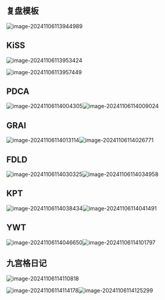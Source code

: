 ## 复盘模板

![image-20241106113944989](F:\Documents\GitHub\hwj-s-study-notes\thing\assets\image-20241106113944989.png)









## KiSS



![image-20241106113953424](F:\Documents\GitHub\hwj-s-study-notes\thing\assets\image-20241106113953424.png)

![image-20241106113957449](F:\Documents\GitHub\hwj-s-study-notes\thing\assets\image-20241106113957449.png)



## PDCA

![image-20241106114004305](F:\Documents\GitHub\hwj-s-study-notes\thing\assets\image-20241106114004305.png)![image-20241106114009024](F:\Documents\GitHub\hwj-s-study-notes\thing\assets\image-20241106114009024.png)



## GRAI



![image-20241106114013114](F:\Documents\GitHub\hwj-s-study-notes\thing\assets\image-20241106114013114.png)![image-20241106114026771](F:\Documents\GitHub\hwj-s-study-notes\thing\assets\image-20241106114026771.png)

## FDLD

![image-20241106114030325](F:\Documents\GitHub\hwj-s-study-notes\thing\assets\image-20241106114030325.png)![image-20241106114034958](F:\Documents\GitHub\hwj-s-study-notes\thing\assets\image-20241106114034958.png)

## KPT

![image-20241106114038434](F:\Documents\GitHub\hwj-s-study-notes\thing\assets\image-20241106114038434.png)![image-20241106114041491](F:\Documents\GitHub\hwj-s-study-notes\thing\assets\image-20241106114041491.png)

## YWT

![image-20241106114046650](F:\Documents\GitHub\hwj-s-study-notes\thing\assets\image-20241106114046650.png)![image-20241106114101797](F:\Documents\GitHub\hwj-s-study-notes\thing\assets\image-20241106114101797.png)



## 九宫格日记



![image-20241106114110818](F:\Documents\GitHub\hwj-s-study-notes\thing\assets\image-20241106114110818.png)





![image-20241106114114178](F:\Documents\GitHub\hwj-s-study-notes\thing\assets\image-20241106114114178.png)![image-20241106114125299](F:\Documents\GitHub\hwj-s-study-notes\thing\assets\image-20241106114125299.png)